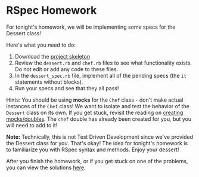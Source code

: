 # RSpec Homework

For tonight's homework, we will be implementing some specs for the Dessert class!

Here's what you need to do:
  1. Download the [project skeleton][rspec-homework]
  2. Review the `dessert.rb` and `chef.rb` files to see what functionality exists.  Do not edit or add any code to these files.
  3. In the `dessert_spec.rb` file, implement all of the pending specs (the `it` statements without blocks).  
  4. Run your specs and see that they all pass!

  Hints:
  You should be using **mocks** for the `Chef` class - don't make actual instances of the `Chef` class! We want to
  isolate and test the behavior of the `Dessert` class on its own. If you get stuck, revisit the reading on [creating mocks/doubles][mocks]. The `chef` double has already been created for you, but you will need to add to it!

[rspec-homework]: ./rspec.zip?raw=true
[mocks]: ../..readings/test-doubles.md

**Note:** Technically, this is not Test Driven Development since we've provided the Dessert class for you. That's okay! The idea for tonight's homework is to familiarize you with RSpec syntax and methods. Enjoy your dessert!

After you finish the homework, or if you get stuck on one of the problems, you can view the solutions [here][rspec-solutions].

[rspec-solutions]: ../solution/rspec
